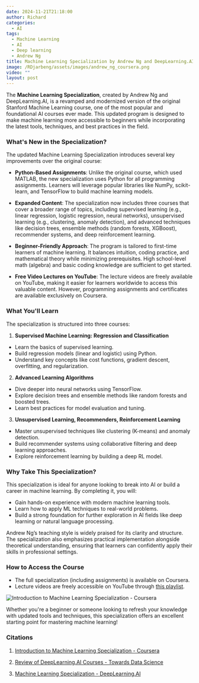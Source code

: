 ```yaml
---
date: 2024-11-21T21:18:00
author: Richard
categories:
  - AI
tags:
  - Machine Learning
  - AI
  - Deep learning
  - Andrew Ng
title: Machine Learning Specialization by Andrew Ng and DeepLearning.AI
image: /RDjarbeng/assets/images/andrew_ng_coursera.png
video: ""
layout: post
---
```

The **Machine Learning Specialization**, created by Andrew Ng and DeepLearning.AI, is a revamped and modernized version of the original Stanford Machine Learning course, one of the most popular and foundational AI courses ever made. This updated program is designed to make machine learning more accessible to beginners while incorporating the latest tools, techniques, and best practices in the field.

### What's New in the Specialization?

The updated Machine Learning Specialization introduces several key improvements over the original course:

- **Python-Based Assignments**: Unlike the original course, which used MATLAB, the new specialization uses Python for all programming assignments. Learners will leverage popular libraries like NumPy, scikit-learn, and TensorFlow to build machine learning models.
  
- **Expanded Content**: The specialization now includes three courses that cover a broader range of topics, including supervised learning (e.g., linear regression, logistic regression, neural networks), unsupervised learning (e.g., clustering, anomaly detection), and advanced techniques like decision trees, ensemble methods (random forests, XGBoost), recommender systems, and deep reinforcement learning.
  
- **Beginner-Friendly Approach**: The program is tailored to first-time learners of machine learning. It balances intuition, coding practice, and mathematical theory while minimizing prerequisites. High school-level math (algebra) and basic coding knowledge are sufficient to get started.
  
- **Free Video Lectures on YouTube**: The lecture videos are freely available on YouTube, making it easier for learners worldwide to access this valuable content. However, programming assignments and certificates are available exclusively on Coursera.

### What You'll Learn

The specialization is structured into three courses:

1. **Supervised Machine Learning: Regression and Classification**

- Learn the basics of supervised learning.
- Build regression models (linear and logistic) using Python.
- Understand key concepts like cost functions, gradient descent, overfitting, and regularization.

2. **Advanced Learning Algorithms**

- Dive deeper into neural networks using TensorFlow.
- Explore decision trees and ensemble methods like random forests and boosted trees.
- Learn best practices for model evaluation and tuning.

3. **Unsupervised Learning, Recommenders, Reinforcement Learning**

- Master unsupervised techniques like clustering (K-means) and anomaly detection.
- Build recommender systems using collaborative filtering and deep learning approaches.
- Explore reinforcement learning by building a deep RL model.

### Why Take This Specialization?

This specialization is ideal for anyone looking to break into AI or build a career in machine learning. By completing it, you will:

- Gain hands-on experience with modern machine learning tools.
- Learn how to apply ML techniques to real-world problems.
- Build a strong foundation for further exploration in AI fields like deep learning or natural language processing.

Andrew Ng’s teaching style is widely praised for its clarity and structure. The specialization also emphasizes practical implementation alongside theoretical understanding, ensuring that learners can confidently apply their skills in professional settings.

### How to Access the Course

- The full specialization (including assignments) is available on Coursera.
- Lecture videos are freely accessible on YouTube through [this playlist](https://www.youtube.com/playlist?list=PLkDaE6sCZn6FNC6YRfRQc_FbeQrF8BwGI).


![Introduction to Machine Learning Specialization - Coursera](/RDjarbeng/assets/images/andrew_ng_coursera.png)


Whether you're a beginner or someone looking to refresh your knowledge with updated tools and techniques, this specialization offers an excellent starting point for mastering machine learning!

### Citations

1. [Introduction to Machine Learning Specialization - Coursera](https://www.coursera.org/specializations/machine-learning-introduction)

2. [Review of DeepLearning.AI Courses - Towards Data Science](https://towardsdatascience.com/review-of-deeplearning-ai-courses-aed1328e4ffe?gi=591e0ed2a099)

3. [Machine Learning Specialization - DeepLearning.AI](https://www.deeplearning.ai/courses/machine-learning-specialization/)
